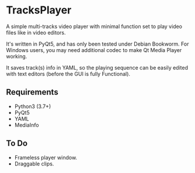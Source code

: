 # TracksPlayer

A simple multi-tracks video player with minimal function set to play video files like in video editors.

It's written in PyQt5, and has only been tested under Debian Bookworm. For Windows users, you may need additional codec to make Qt Media Player working.

It saves track(s) info in YAML, so the playing sequence can be easily edited with text editors (before the GUI is fully Functional).

## Requirements 
- Python3 (3.7+)
- PyQt5
- YAML
- MediaInfo

## To Do
- Frameless player window.
- Draggable clips. 
